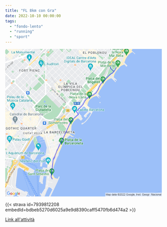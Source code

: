 ```yaml
---
title: "FL 8km con Gra"
date: 2022-10-10 00:00:00
tags: 
  - "fondo-lento"
  - "running"
  - "sport"
---
```


![](images/20221010-activity-map.png)

{{< strava id=7939812208 embedId=bdbeb5270d6025a9e9d8390caff5470fb6d474a2 >}}

[Link all'attività](https://strava.com/activities/7939812208)
